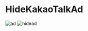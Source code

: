 # HideKakaoTalkAd
![ad](https://user-images.githubusercontent.com/32415358/48212058-2d69cd00-e3be-11e8-99de-f48fa8d93448.PNG)
![hidead](https://user-images.githubusercontent.com/32415358/48212062-2e9afa00-e3be-11e8-985e-371a6f93c64c.PNG)
